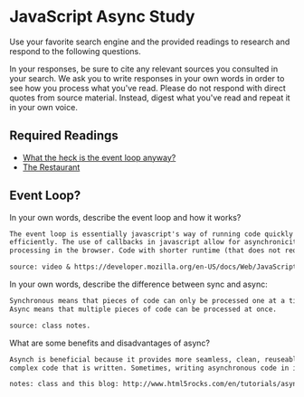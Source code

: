 # JavaScript Async Study

Use your favorite search engine and the provided readings to research and
respond to the following questions.

In your responses, be sure to cite any relevant sources you consulted in your
search. We ask you to write responses in your own words in order to see how you
process what you've read. Please do not respond with direct quotes from source
material. Instead, digest what you've read and repeat it in your own voice.

## Required Readings

-   [What the heck is the event loop anyway?](https://www.youtube.com/watch?v=8aGhZQkoFbQ)
-   [The Restaurant](https://www.codeschool.com/blog/2014/10/30/understanding-node-js/)

## Event Loop?

In your own words, describe the event loop and how it works?

```md
The event loop is essentially javascript's way of running code quickly and
efficiently. The use of callbacks in javascript allow for asynchronicity in
processing in the browser. Code with shorter runtime (that does not require waiting for another function/information) to process, gets placed in the stack and is run. Code that takes longer can begin to be processed at the same time while it ways for other things to be processed, so it is placed in a queue until the stack clears. When the stack clears and the necessary information has been processed for the callback, that function can move into the stack to finish processing. The event loop is responsible for moving this code from the queue to the stack.

source: video & https://developer.mozilla.org/en-US/docs/Web/JavaScript/EventLoop

```

In your own words, describe the difference between sync and async:

```md
Synchronous means that pieces of code can only be processed one at a time.
Async means that multiple pieces of code can be processed at once.

source: class notes.
```

What are some benefits and disadvantages of async?

```md
Asynch is beneficial because it provides more seamless, clean, reuseable code, and may create less work for the developer. However, it can be difficult to find errors when they occur because there are usually functions embedded within functions and other
complex code that is written. Sometimes, writing asynchronous code in itself can become complex and difficult to read.

notes: class and this blog: http://www.html5rocks.com/en/tutorials/async/deferred/
```
